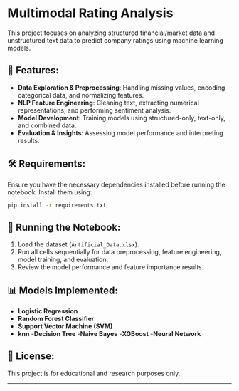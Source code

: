 # Multimodal Rating Analysis

This project focuses on analyzing structured financial/market data and unstructured text data to predict company ratings using machine learning models.

## 📌 Features:
- **Data Exploration & Preprocessing**: Handling missing values, encoding categorical data, and normalizing features.
- **NLP Feature Engineering**: Cleaning text, extracting numerical representations, and performing sentiment analysis.
- **Model Development**: Training models using structured-only, text-only, and combined data.
- **Evaluation & Insights**: Assessing model performance and interpreting results.

## 🛠 Requirements:
Ensure you have the necessary dependencies installed before running the notebook. Install them using:

```bash
pip install -r requirements.txt
```

## 🚀 Running the Notebook:
1. Load the dataset (`Artificial_Data.xlsx`).
2. Run all cells sequentially for data preprocessing, feature engineering, model training, and evaluation.
3. Review the model performance and feature importance results.

## 📊 Models Implemented:
- **Logistic Regression**
- **Random Forest Classifier**
- **Support Vector Machine (SVM)**
- **knn**
-**Decision Tree**
-**Naive Bayes**
-**XGBoost**
-**Neural Network**


## 📜 License:
This project is for educational and research purposes only.

---
